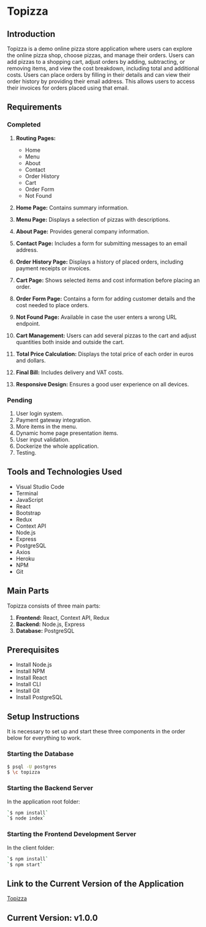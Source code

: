 # Topizza

## Introduction

Topizza is a demo online pizza store application where users can explore the online pizza shop, choose pizzas, and manage their orders. Users can add pizzas to a shopping cart, adjust orders by adding, subtracting, or removing items, and view the cost breakdown, including total and additional costs. Users can place orders by filling in their details and can view their order history by providing their email address. This allows users to access their invoices for orders placed using that email.

## Requirements

### Completed

1. **Routing Pages:**
   - Home
   - Menu
   - About
   - Contact
   - Order History
   - Cart
   - Order Form
   - Not Found

2. **Home Page:** Contains summary information.
3. **Menu Page:** Displays a selection of pizzas with descriptions.
4. **About Page:** Provides general company information.
5. **Contact Page:** Includes a form for submitting messages to an email address.
6. **Order History Page:** Displays a history of placed orders, including payment receipts or invoices.
7. **Cart Page:** Shows selected items and cost information before placing an order.
8. **Order Form Page:** Contains a form for adding customer details and the cost needed to place orders.
9. **Not Found Page:** Available in case the user enters a wrong URL endpoint.
10. **Cart Management:** Users can add several pizzas to the cart and adjust quantities both inside and outside the cart.
11. **Total Price Calculation:** Displays the total price of each order in euros and dollars.
12. **Final Bill:** Includes delivery and VAT costs.
13. **Responsive Design:** Ensures a good user experience on all devices.

### Pending

1. User login system.
2. Payment gateway integration.
3. More items in the menu.
4. Dynamic home page presentation items.
5. User input validation.
6. Dockerize the whole application.
7. Testing.

## Tools and Technologies Used

- Visual Studio Code
- Terminal
- JavaScript
- React
- Bootstrap
- Redux
- Context API
- Node.js
- Express
- PostgreSQL
- Axios
- Heroku
- NPM
- Git

## Main Parts

Topizza consists of three main parts:

1. **Frontend:** React, Context API, Redux
2. **Backend:** Node.js, Express
3. **Database:** PostgreSQL

## Prerequisites

- Install Node.js
- Install NPM
- Install React
- Install CLI
- Install Git
- Install PostgreSQL

## Setup Instructions

It is necessary to set up and start these three components in the order below for everything to work.

### Starting the Database

```bash
$ psql -U postgres
$ \c topizza
```

### Starting the Backend Server
In the application root folder:

```bash
`$ npm install`
`$ node index`
```

### Starting the Frontend Development Server
In the client folder:

```bash
`$ npm install`
`$ npm start`
```

## Link to the Current Version of the Application

[Topizza](https://topizza-31e90.firebaseapp.com/)

## Current Version: v1.0.0



